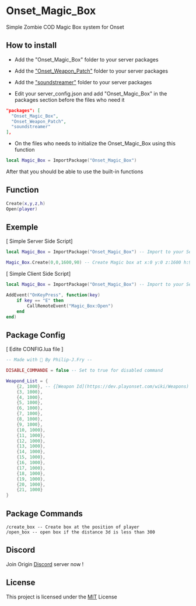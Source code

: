 # Onset_Magic_Box
Simple Zombie COD Magic Box system for Onset

## How to install
- Add the "Onset_Magic_Box" folder to your server packages
- Add the ["Onset_Weapon_Patch"](https://github.com/Origin-OnSet/Onset_Weapon_Patch) folder to your server packages 
- Add the ["soundstreamer"](https://github.com/soljian/soundstreamer) folder to your server packages 

- Edit your server_config.json and add "Onset_Magic_Box" in the packages section before the files who need it

```json
"packages": [
  "Onset_Magic_Box",
  "Onset_Weapon_Patch",
  "soundstreamer"
],
```
- On the files who needs to initialize the Onset_Magic_Box using this function  
```lua
local Magic_Box = ImportPackage("Onset_Magic_Box")
```
After that you should be able to use the built-in functions

## Function
```lua
Create(x,y,z,h)
Open(player)
```

## Exemple
[ Simple Server Side Script]
```lua
local Magic_Box = ImportPackage("Onset_Magic_Box") -- Import to your Server Script Onset_Magic_Box

Magic_Box.Create(0,0,1600,90) -- Create Magic box at x:0 y:0 z:1600 h:90
```

[ Simple Client Side Script]
```lua
local Magic_Box = ImportPackage("Onset_Magic_Box") -- Import to your Server Script Onset_Magic_Box

AddEvent("OnKeyPress", function(key)
    if key == "E" then
        CallRemoteEvent("Magic_Box:Open")      
    end
end)
```

## Package Config
[ Edite CONFIG.lua file ]
```lua
-- Made with 🖤 By Philip-J.Fry --

DISABLE_COMMANDE = false -- Set to true for disabled command

Weapond_List = {
    {2, 1000}, -- {[Weapon Id](https://dev.playonset.com/wiki/Weapons) : Ammo}
    {3, 1000},
    {4, 1000},
    {5, 1000},
    {6, 1000},
    {7, 1000},
    {8, 1000},
    {9, 1000},
    {10, 1000},
    {11, 1000},
    {12, 1000},
    {13, 1000},
    {14, 1000},
    {15, 1000},
    {16, 1000},
    {17, 1000},
    {18, 1000},
    {19, 1000},
    {20, 1000},
    {21, 1000}
}
```
## Package Commands
```
/create_box -- Create box at the position of player
/open_box -- open box if the distance 3d is less than 300
```

## Discord
Join Origin [Discord](https://discord.gg/MDEwtKr) server now !

## License
This project is licensed under the [MIT](https://choosealicense.com/licenses/mit/) License
